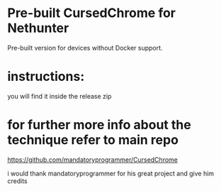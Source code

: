 # Pre-built CursedChrome for Nethunter
Pre-built version for devices without Docker support.
# instructions: 
you will find it inside the release zip
# for further more info about the technique refer to main repo 

https://github.com/mandatoryprogrammer/CursedChrome

i would thank mandatoryprogrammer for his great project and give him credits

